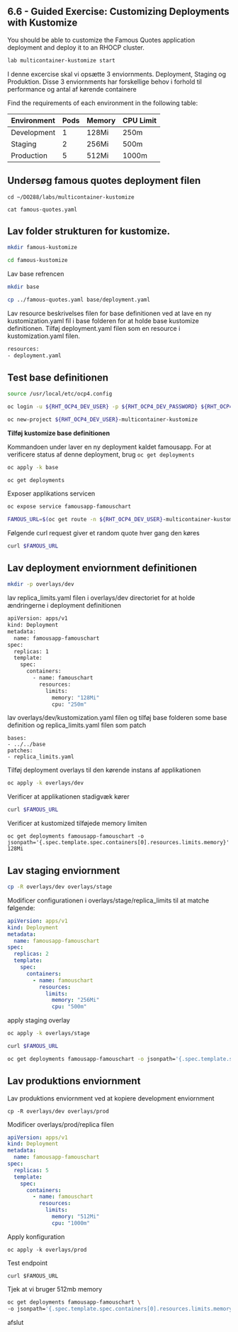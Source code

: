 ## 6.6 - Guided Exercise: Customizing Deployments with Kustomize

You should be able to customize the Famous Quotes application deployment and deploy it to an RHOCP cluster.

```bash
lab multicontainer-kustomize start
```

I denne excercise skal vi opsætte 3 enviornments. Deployment, Staging og Produktion. Disse 3 enviornments har forskellige behov i forhold til performance og antal af kørende containere

Find the requirements of each environment in the following table:

| Environment | Pods | Memory | CPU Limit |
| ----------- | ---- | ------ | --------- |
| Development | 1    | 128Mi  | 250m      |
| Staging     | 2    | 256Mi  | 500m      |
| Production  | 5    | 512Mi  | 1000m     |

## Undersøg famous quotes deployment filen

```
cd ~/DO288/labs/multicontainer-kustomize
```

```
cat famous-quotes.yaml
```



## Lav folder strukturen for kustomize.

```bash
mkdir famous-kustomize
```

```bash
cd famous-kustomize
```

Lav base refrencen

```bash
mkdir base
```

```bash
cp ../famous-quotes.yaml base/deployment.yaml
```

Lav resource beskrivelses filen for base definitionen ved at lave en ny kustomization.yaml fil i base folderen for at holde base kustomize definitionen. Tilføj deployment.yaml filen som en resource i kustomization.yaml filen.

```bash
resources:
- deployment.yaml
```

## Test base definitionen

```bash
source /usr/local/etc/ocp4.config
```

```bash
oc login -u ${RHT_OCP4_DEV_USER} -p ${RHT_OCP4_DEV_PASSWORD} ${RHT_OCP4_MASTER_API}
```

```bash
oc new-project ${RHT_OCP4_DEV_USER}-multicontainer-kustomize
```

**Tilføj kustomize base definitionen** 

Kommandoen under laver en ny deployment kaldet famousapp. For at verificere status af denne deployment, brug `oc get deployments`

```bash
oc apply -k base
```

```
oc get deployments
```

Exposer applikations servicen

```bash
oc expose service famousapp-famouschart
```

```bash
FAMOUS_URL=$(oc get route -n ${RHT_OCP4_DEV_USER}-multicontainer-kustomize  famousapp-famouschart -o jsonpath='{.spec.host}'/random)
```

Følgende curl request giver et random quote hver gang den køres

```bash
curl $FAMOUS_URL
```

## Lav deployment enviornment definitionen

```bash
mkdir -p overlays/dev
```

lav replica_limits.yaml filen i overlays/dev directoriet for at holde ændringerne i deployment definitionen

```bash
apiVersion: apps/v1
kind: Deployment
metadata:
  name: famousapp-famouschart
spec:
  replicas: 1
  template:
    spec:
      containers:
        - name: famouschart
          resources:
            limits:
              memory: "128Mi"
              cpu: "250m"
```

lav overlays/dev/kustomization.yaml filen og tilføj base folderen some base definition og replica_limits.yaml filen som patch

```
bases:
- ../../base
patches:
- replica_limits.yaml
```

Tilføj deployment overlays til den kørende instans af applikationen

```bash
oc apply -k overlays/dev
```

Verificer at applikationen stadigvæk kører

```bash
curl $FAMOUS_URL
```

Verificer at kustomized tilføjede memory limiten

```
oc get deployments famousapp-famouschart -o jsonpath='{.spec.template.spec.containers[0].resources.limits.memory}' 128Mi
```

## Lav staging enviornment

```bash
cp -R overlays/dev overlays/stage
```

Modificer configurationen i overlays/stage/replica_limits til at matche følgende:

```yaml
apiVersion: apps/v1
kind: Deployment
metadata:
  name: famousapp-famouschart
spec:
  replicas: 2
  template:
    spec:
      containers:
        - name: famouschart
          resources:
            limits:
              memory: "256Mi"
              cpu: "500m"
```

apply staging overlay

```bash
oc apply -k overlays/stage
```

```bash
curl $FAMOUS_URL
```

```bash
oc get deployments famousapp-famouschart -o jsonpath='{.spec.template.spec.containers[0].resources.limits.memory}'
```

## Lav produktions enviornment

Lav produktions enviornment ved at kopiere development enviornment 

```
cp -R overlays/dev overlays/prod
```

Modificer overlays/prod/replica filen

```yaml
apiVersion: apps/v1
kind: Deployment
metadata:
  name: famousapp-famouschart
spec:
  replicas: 5
  template:
    spec:
      containers:
        - name: famouschart
          resources:
            limits:
              memory: "512Mi"
              cpu: "1000m"
```

Apply konfiguration

```
oc apply -k overlays/prod
```

Test endpoint

```
curl $FAMOUS_URL
```

Tjek at vi bruger 512mb memory

```bash
oc get deployments famousapp-famouschart \
-o jsonpath='{.spec.template.spec.containers[0].resources.limits.memory}'
```

afslut

